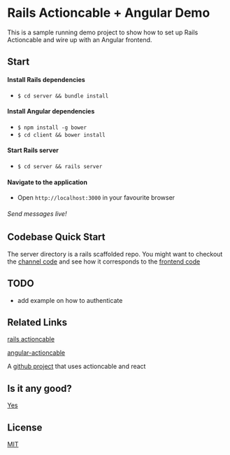 # Rails Actioncable + Angular Demo

This is a sample running demo project to show how to set up Rails Actioncable and wire up with an Angular frontend.

## Start


#### Install Rails dependencies
 - `$ cd server && bundle install`

#### Install Angular dependencies
- `$ npm install -g bower`
- `$ cd client && bower install`

#### Start Rails server
 - `$ cd server && rails server`

#### Navigate to the application
 - Open `http://localhost:3000` in your favourite browser

###### Send messages live!


## Codebase Quick Start

The server directory is a rails scaffolded repo. You might want to checkout the [channel code](https://github.com/Neil-Ni/rails5-actioncable-angular-demo/blob/master/server/app/channels/chat_channel.rb#L1-L19) and see how it corresponds to the [frontend code](https://github.com/Neil-Ni/rails5-actioncable-angular-demo/blob/master/client/index.html#L50-L61)

## TODO

- add example on how to authenticate


## Related Links

[rails actioncable](https://github.com/rails/rails/tree/master/actioncable)

[angular-actioncable](https://github.com/angular-actioncable/angular-actioncable)

A [github project](https://github.com/deploysage/deploysage) that uses actioncable and react

## Is it any good?

[Yes](http://news.ycombinator.com/item?id=3067434)

## License

[MIT](https://github.com/Neil-Ni/rails5-actioncable-angular-demo/blob/master/LICENSE)
